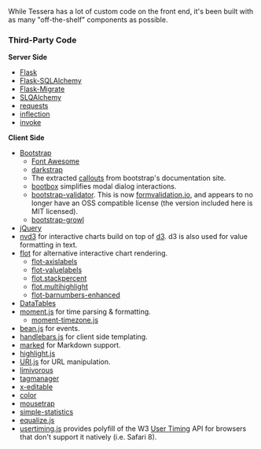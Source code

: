 While Tessera has a lot of custom code on the front end, it's been
built with as many "off-the-shelf" components as possible.

### Third-Party Code ###

**Server Side**

* [Flask](http://flask.pocoo.org/)
* [Flask-SQLAlchemy](http://pythonhosted.org/Flask-SQLAlchemy/)
* [Flask-Migrate](https://github.com/miguelgrinberg/Flask-Migrate)
* [SLQAlchemy](http://www.sqlalchemy.org/)
* [requests](https://github.com/kennethreitz/requests)
* [inflection](https://github.com/jpvanhal/inflection)
* [invoke](https://github.com/pyinvoke/invoke)

**Client Side**

* [Bootstrap](http://getbootstrap.com/)
  * [Font Awesome](http://fortawesome.github.com/Font-Awesome/)
  * [darkstrap](https://github.com/danneu/darkstrap)
  * The extracted
    [callouts](https://gist.github.com/matthiasg/6153853) from
    bootstrap's documentation site.
  * [bootbox](http://bootboxjs.com/) simplifies modal dialog interactions.
  * [bootstrap-validator](http://bootstrapvalidator.com/). This is now
    [formvalidation.io](https://github.com/formvalidation/), and
    appears to no longer have an OSS compatible license (the version
    included here is MIT licensed).
  * [bootstrap-growl](https://github.com/mouse0270/bootstrap-growl)
* [jQuery](http://jquery.com/)
* [nvd3](https://github.com/novus/nvd3) for interactive charts build
  on top of [d3](http://d3js.org). d3 is also used for value
  formatting in text.
* [flot](http://www.flotcharts.org/) for alternative interactive chart
  rendering.
  * [flot-axislabels](https://github.com/mikeslim7/flot-axislabels)
  * [flot-valuelabels](https://github.com/winne27/flot-valuelabels)
  * [flot.stackpercent](https://github.com/skeleton9/flot.stackpercent)
  * [flot.multihighlight](https://github.com/eugenijusr/flot.multihighlight)
  * [flot-barnumbers-enhanced](https://github.com/jasonroman/flot-barnumbers-enhanced)
* [DataTables](http://datatables.net/)
* [moment.js](http://momentjs.com/) for time parsing & formatting.
  * [moment-timezone.js](http://momentjs.com/timezone/)
* [bean.js](https://github.com/fat/bean) for events.
* [handlebars.js](http://handlebarsjs.com/) for client side templating.
* [marked](https://github.com/chjj/marked) for Markdown support.
* [highlight.js](http://highlightjs.org/)
* [URI.js](https://github.com/medialize/URI.js) for URL manipulation.
* [limivorous](https://github.com/aalpern/limivorous)
* [tagmanager](https://github.com/max-favilli/tagmanager)
* [x-editable](http://vitalets.github.io/x-editable/)
* [color](https://github.com/harthur/color)
* [mousetrap](https://github.com/ccampbell/mousetrap)
* [simple-statistics](https://github.com/tmcw/simple-statistics)
* [equalize.js](https://github.com/tsvensen/equalize.js/)
* [usertiming.js](https://github.com/nicjansma/usertiming.js) provides
  polyfill of the W3 [User Timing](http://www.w3.org/TR/user-timing/)
  API for browsers that don't support it natively (i.e. Safari 8).
